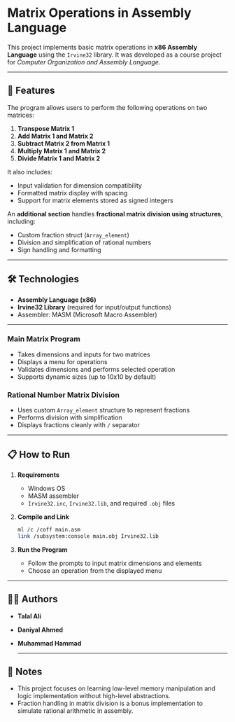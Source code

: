 # Matrix Operations in Assembly Language

This project implements basic matrix operations in **x86 Assembly Language** using the `Irvine32` library. It was developed as a course project for *Computer Organization and Assembly Language*.

---

## 📌 Features

The program allows users to perform the following operations on two matrices:

1. **Transpose Matrix 1**  
2. **Add Matrix 1 and Matrix 2**  
3. **Subtract Matrix 2 from Matrix 1**  
4. **Multiply Matrix 1 and Matrix 2**
5. **Divide Matrix 1 and Matrix 2**

It also includes:

- Input validation for dimension compatibility  
- Formatted matrix display with spacing  
- Support for matrix elements stored as signed integers  

An **additional section** handles **fractional matrix division using structures**, including:

- Custom fraction struct (`Array_element`)  
- Division and simplification of rational numbers  
- Sign handling and formatting  

---

## 🛠️ Technologies

- **Assembly Language (x86)**  
- **Irvine32 Library** (required for input/output functions)  
- Assembler: MASM (Microsoft Macro Assembler)  

---

### Main Matrix Program

- Takes dimensions and inputs for two matrices  
- Displays a menu for operations  
- Validates dimensions and performs selected operation  
- Supports dynamic sizes (up to 10x10 by default)

### Rational Number Matrix Division

- Uses custom `Array_element` structure to represent fractions  
- Performs division with simplification  
- Displays fractions cleanly with `/` separator  

---

## 📋 How to Run

1. **Requirements**
   - Windows OS  
   - MASM assembler  
   - `Irvine32.inc`, `Irvine32.lib`, and required `.obj` files  

2. **Compile and Link**

   ```bash
   ml /c /coff main.asm
   link /subsystem:console main.obj Irvine32.lib
   ```

3. **Run the Program**

   - Follow the prompts to input matrix dimensions and elements  
   - Choose an operation from the displayed menu  

---

## 👨‍💻 Authors

- **Talal Ali**  
- **Daniyal Ahmed**  
- **Muhammad Hammad**

  ---

## 📌 Notes

- This project focuses on learning low-level memory manipulation and logic implementation without high-level abstractions.  
- Fraction handling in matrix division is a bonus implementation to simulate rational arithmetic in assembly.
